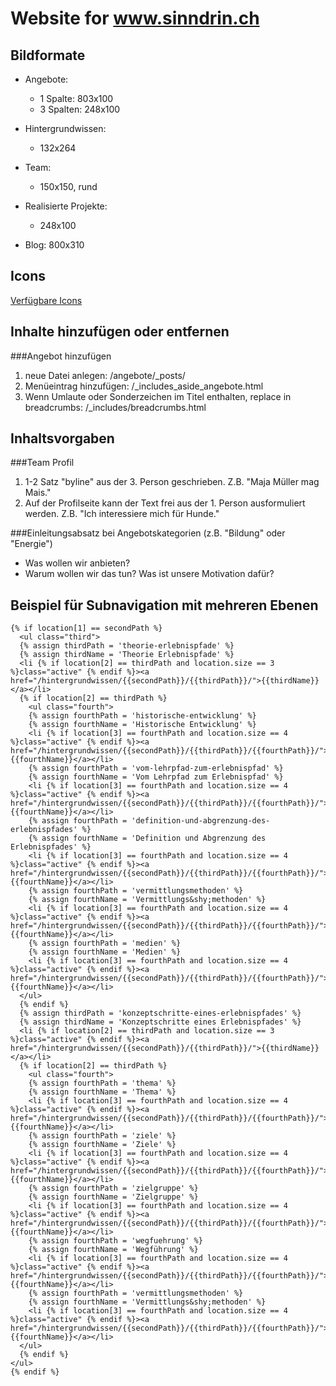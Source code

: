 # Website for www.sinndrin.ch

## Bildformate

* Angebote:
  * 1 Spalte: 803x100
  * 3 Spalten: 248x100

* Hintergrundwissen:
  * 132x264

* Team:
  * 150x150, rund

* Realisierte Projekte:
  * 248x100

* Blog: 800x310

## Icons
[Verfügbare Icons](http://zurb.com/playground/foundation-icon-fonts-3)

## Inhalte hinzufügen oder entfernen

###Angebot hinzufügen

1. neue Datei anlegen: /angebote/_posts/
2. Menüeintrag hinzufügen: /_includes_aside_angebote.html
3. Wenn Umlaute oder Sonderzeichen im Titel enthalten, replace in breadcrumbs: /_includes/breadcrumbs.html

## Inhaltsvorgaben

###Team Profil

1. 1-2 Satz "byline" aus der 3. Person geschrieben. Z.B. "Maja Müller mag Mais."
2. Auf der Profilseite kann der Text frei aus der 1. Person ausformuliert werden. Z.B. "Ich interessiere mich für Hunde."

###Einleitungsabsatz bei Angebotskategorien (z.B. "Bildung" oder "Energie")

* Was wollen wir anbieten?
* Warum wollen wir das tun? Was ist unsere Motivation dafür?

## Beispiel für Subnavigation mit mehreren Ebenen

    {% if location[1] == secondPath %}
      <ul class="third">
      {% assign thirdPath = 'theorie-erlebnispfade' %}
      {% assign thirdName = 'Theorie Erlebnispfade' %}
      <li {% if location[2] == thirdPath and location.size == 3 %}class="active" {% endif %}><a href="/hintergrundwissen/{{secondPath}}/{{thirdPath}}/">{{thirdName}}</a></li>
      {% if location[2] == thirdPath %}
        <ul class="fourth">
        {% assign fourthPath = 'historische-entwicklung' %}
        {% assign fourthName = 'Historische Entwicklung' %}
        <li {% if location[3] == fourthPath and location.size == 4 %}class="active" {% endif %}><a href="/hintergrundwissen/{{secondPath}}/{{thirdPath}}/{{fourthPath}}/">{{fourthName}}</a></li>
        {% assign fourthPath = 'vom-lehrpfad-zum-erlebnispfad' %}
        {% assign fourthName = 'Vom Lehrpfad zum Erlebnispfad' %}
        <li {% if location[3] == fourthPath and location.size == 4 %}class="active" {% endif %}><a href="/hintergrundwissen/{{secondPath}}/{{thirdPath}}/{{fourthPath}}/">{{fourthName}}</a></li>
        {% assign fourthPath = 'definition-und-abgrenzung-des-erlebnispfades' %}
        {% assign fourthName = 'Definition und Abgrenzung des Erlebnispfades' %}
        <li {% if location[3] == fourthPath and location.size == 4 %}class="active" {% endif %}><a href="/hintergrundwissen/{{secondPath}}/{{thirdPath}}/{{fourthPath}}/">{{fourthName}}</a></li>
        {% assign fourthPath = 'vermittlungsmethoden' %}
        {% assign fourthName = 'Vermittlungs&shy;methoden' %}
        <li {% if location[3] == fourthPath and location.size == 4 %}class="active" {% endif %}><a href="/hintergrundwissen/{{secondPath}}/{{thirdPath}}/{{fourthPath}}/">{{fourthName}}</a></li>
        {% assign fourthPath = 'medien' %}
        {% assign fourthName = 'Medien' %}
        <li {% if location[3] == fourthPath and location.size == 4 %}class="active" {% endif %}><a href="/hintergrundwissen/{{secondPath}}/{{thirdPath}}/{{fourthPath}}/">{{fourthName}}</a></li>
      </ul>
      {% endif %}
      {% assign thirdPath = 'konzeptschritte-eines-erlebnispfades' %}
      {% assign thirdName = 'Konzeptschritte eines Erlebnispfades' %}
      <li {% if location[2] == thirdPath and location.size == 3 %}class="active" {% endif %}><a href="/hintergrundwissen/{{secondPath}}/{{thirdPath}}/">{{thirdName}}</a></li>
      {% if location[2] == thirdPath %}
        <ul class="fourth">
        {% assign fourthPath = 'thema' %}
        {% assign fourthName = 'Thema' %}
        <li {% if location[3] == fourthPath and location.size == 4 %}class="active" {% endif %}><a href="/hintergrundwissen/{{secondPath}}/{{thirdPath}}/{{fourthPath}}/">{{fourthName}}</a></li>
        {% assign fourthPath = 'ziele' %}
        {% assign fourthName = 'Ziele' %}
        <li {% if location[3] == fourthPath and location.size == 4 %}class="active" {% endif %}><a href="/hintergrundwissen/{{secondPath}}/{{thirdPath}}/{{fourthPath}}/">{{fourthName}}</a></li>
        {% assign fourthPath = 'zielgruppe' %}
        {% assign fourthName = 'Zielgruppe' %}
        <li {% if location[3] == fourthPath and location.size == 4 %}class="active" {% endif %}><a href="/hintergrundwissen/{{secondPath}}/{{thirdPath}}/{{fourthPath}}/">{{fourthName}}</a></li>
        {% assign fourthPath = 'wegfuehrung' %}
        {% assign fourthName = 'Wegführung' %}
        <li {% if location[3] == fourthPath and location.size == 4 %}class="active" {% endif %}><a href="/hintergrundwissen/{{secondPath}}/{{thirdPath}}/{{fourthPath}}/">{{fourthName}}</a></li>
        {% assign fourthPath = 'vermittlungsmethoden' %}
        {% assign fourthName = 'Vermittlungs&shy;methoden' %}
        <li {% if location[3] == fourthPath and location.size == 4 %}class="active" {% endif %}><a href="/hintergrundwissen/{{secondPath}}/{{thirdPath}}/{{fourthPath}}/">{{fourthName}}</a></li>
      </ul>
      {% endif %}
    </ul>
    {% endif %}